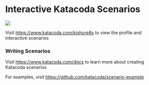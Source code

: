 # Interactive Katacoda Scenarios

[![](http://shields.katacoda.com/katacoda/kishore8s/count.svg)](https://www.katacoda.com/kishore8s "Get your profile on Katacoda.com")

Visit https://www.katacoda.com/kishore8s to view the profile and interactive scenarios

### Writing Scenarios
Visit https://www.katacoda.com/docs to learn more about creating Katacoda scenarios

For examples, visit https://github.com/katacoda/scenario-example
